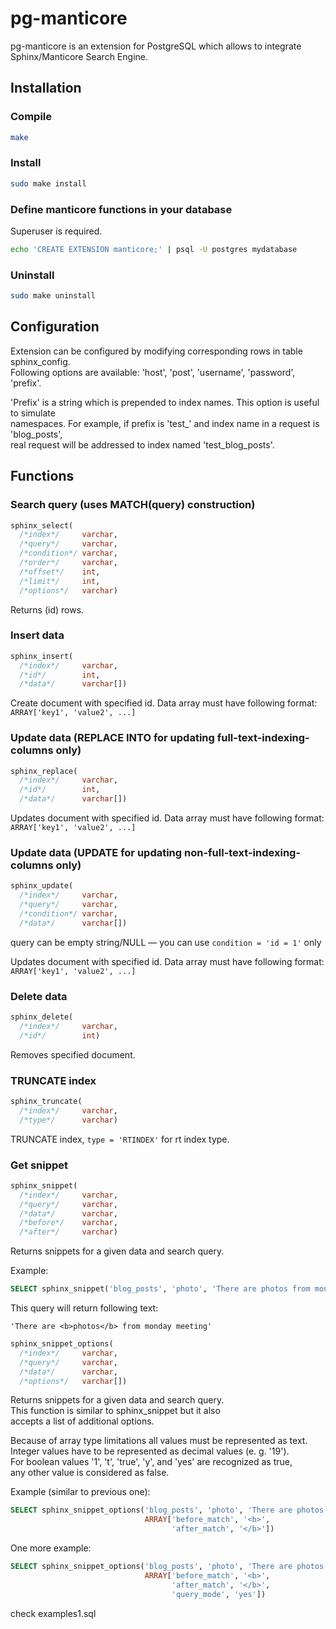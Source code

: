 # pg-manticore

pg-manticore is an extension for PostgreSQL which allows to integrate Sphinx/Manticore Search Engine.  

## Installation

### Compile
```sh
make
```

### Install
```sh
sudo make install
```

### Define manticore functions in your database
Superuser is required.  
```sh
echo 'CREATE EXTENSION manticore;' | psql -U postgres mydatabase
```

### Uninstall
```sh
sudo make uninstall
```

## Configuration

Extension can be configured by modifying corresponding rows in table sphinx_config.  
Following options are available: 'host', 'post', 'username', 'password', 'prefix'.  

'Prefix' is a string which is prepended to index names. This option is useful to simulate  
namespaces. For example, if prefix is 'test_' and index name in a request is 'blog_posts',  
real request will be addressed to index named 'test_blog_posts'.  


## Functions

### Search query (uses MATCH(query) construction)
```sql
sphinx_select(
  /*index*/     varchar,
  /*query*/     varchar,
  /*condition*/ varchar,
  /*order*/     varchar,
  /*offset*/    int,
  /*limit*/     int,
  /*options*/   varchar)
```
Returns (id) rows.  

### Insert data
```sql
sphinx_insert(
  /*index*/     varchar,
  /*id*/        int,
  /*data*/      varchar[])
```
Create document with specified id. Data array must have following format:  
```ARRAY['key1', 'value2', ...]```

### Update data (REPLACE INTO for updating full-text-indexing-columns only)
```sql
sphinx_replace(
  /*index*/     varchar,
  /*id*/        int,
  /*data*/      varchar[])
```
Updates document with specified id. Data array must have following format:  
```ARRAY['key1', 'value2', ...]```

### Update data (UPDATE for updating non-full-text-indexing-columns only)
```sql
sphinx_update(
  /*index*/     varchar,
  /*query*/     varchar,
  /*condition*/ varchar,
  /*data*/      varchar[])
```
query can be empty string/NULL — you can use `condition = 'id = 1'` only  

Updates document with specified id. Data array must have following format:  
```ARRAY['key1', 'value2', ...]```

### Delete data
```sql
sphinx_delete(
  /*index*/     varchar,
  /*id*/        int)
```
Removes specified document.  

### TRUNCATE index
```sql
sphinx_truncate(
  /*index*/     varchar,
  /*type*/      varchar)
```
TRUNCATE index, `type = 'RTINDEX'` for rt index type.  

### Get snippet
```sql
sphinx_snippet(
  /*index*/     varchar,
  /*query*/     varchar,
  /*data*/      varchar,
  /*before*/    varchar,
  /*after*/     varchar)
```
Returns snippets for a given data and search query.  
  
Example:  
```sql
SELECT sphinx_snippet('blog_posts', 'photo', 'There are photos from monday meeting', '<b>', '</b>')
```
This query will return following text:  
```
'There are <b>photos</b> from monday meeting'
```

```sql
sphinx_snippet_options(
  /*index*/     varchar,
  /*query*/     varchar,
  /*data*/      varchar,
  /*options*/   varchar[])
```
Returns snippets for a given data and search query.  
This function is similar to sphinx_snippet but it also  
accepts a list of additional options.  
  
Because of array type limitations all values must be represented as text.  
Integer values have to be represented as decimal values (e. g. '19').  
For boolean values '1', 't', 'true', 'y', and 'yes' are recognized as true,  
any other value is considered as false.  
  
Example (similar to previous one):  
```sql
SELECT sphinx_snippet_options('blog_posts', 'photo', 'There are photos from monday meeting',
                              ARRAY['before_match', '<b>',
                                    'after_match', '</b>'])
```

One more example:  
```sql
SELECT sphinx_snippet_options('blog_posts', 'photo', 'There are photos from monday meeting',
                              ARRAY['before_match', '<b>',
                                    'after_match', '</b>',
                                    'query_mode', 'yes'])
```

check examples1.sql  



